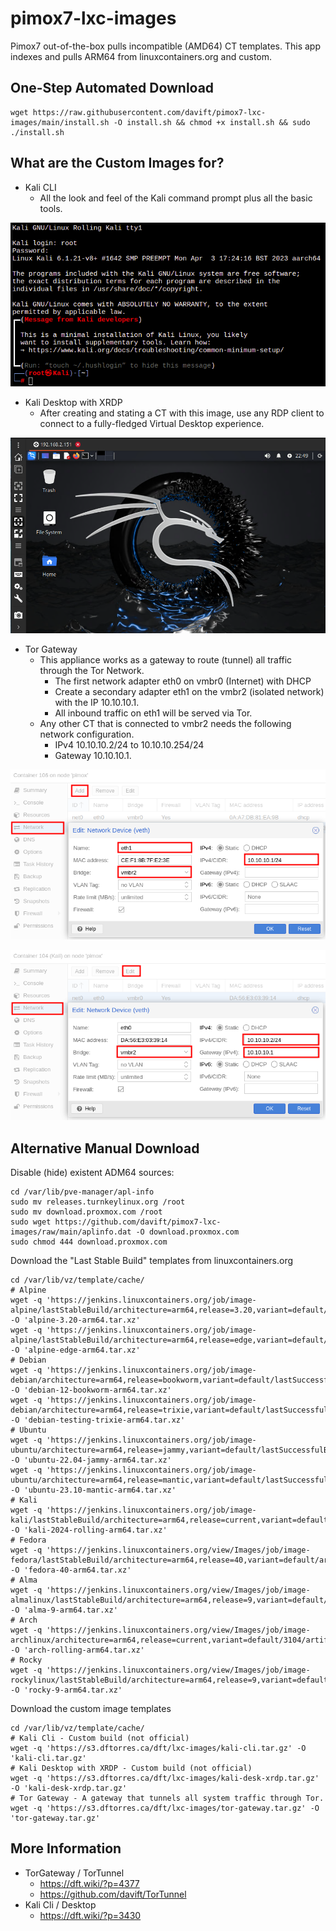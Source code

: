 # pimox7-lxc-images
Pimox7 out-of-the-box pulls incompatible (AMD64) CT templates. This app indexes and pulls ARM64 from linuxcontainers.org and custom.

## One-Step Automated Download

```
wget https://raw.githubusercontent.com/davift/pimox7-lxc-images/main/install.sh -O install.sh && chmod +x install.sh && sudo ./install.sh 
```

## What are the Custom Images for?

- Kali CLI
  - All the look and feel of the Kali command prompt plus all the basic tools.

![Kali CLI](https://github.com/davift/pimox7-lxc-images/blob/main/kali-cli.png)

- Kali Desktop with XRDP
  - After creating and stating a CT with this image, use any RDP client to connect to a fully-fledged Virtual Desktop experience.

![Kali Desktop XRDP](https://github.com/davift/pimox7-lxc-images/blob/main/kali-desktop-xrdp.png)

- Tor Gateway
  - This appliance works as a gateway to route (tunnel) all traffic through the Tor Network.
    - The first network adapter eth0 on vmbr0 (Internet) with DHCP
    - Create a secondary adapter eth1 on the vmbr2 (isolated network) with  the IP 10.10.10.1.
    - All inbound traffic on eth1 will be served via Tor.
  - Any other CT that is connected to vmbr2 needs the following network configuration.
    - IPv4 10.10.10.2/24 to 10.10.10.254/24
    - Gateway 10.10.10.1.

![Tor Gateway Server](https://github.com/davift/pimox7-lxc-images/blob/main/tor-gateway-1.png)

![Tor Gateway Clientn](https://github.com/davift/pimox7-lxc-images/blob/main/tor-gateway-2.png)

## Alternative Manual Download

Disable (hide) existent ADM64 sources:

```
cd /var/lib/pve-manager/apl-info
sudo mv releases.turnkeylinux.org /root
sudo mv download.proxmox.com /root
sudo wget https://github.com/davift/pimox7-lxc-images/raw/main/aplinfo.dat -O download.proxmox.com
sudo chmod 444 download.proxmox.com
```

Download the "Last Stable Build" templates from linuxcontainers.org

```
cd /var/lib/vz/template/cache/
# Alpine
wget -q 'https://jenkins.linuxcontainers.org/job/image-alpine/lastStableBuild/architecture=arm64,release=3.20,variant=default/artifact/rootfs.tar.xz' -O 'alpine-3.20-arm64.tar.xz'
wget -q 'https://jenkins.linuxcontainers.org/job/image-alpine/lastStableBuild/architecture=arm64,release=edge,variant=default/artifact/rootfs.tar.xz' -O 'alpine-edge-arm64.tar.xz'
# Debian
wget -q 'https://jenkins.linuxcontainers.org/job/image-debian/architecture=arm64,release=bookworm,variant=default/lastSuccessfulBuild/artifact/rootfs.tar.xz' -O 'debian-12-bookworm-arm64.tar.xz'
wget -q 'https://jenkins.linuxcontainers.org/job/image-debian/architecture=arm64,release=trixie,variant=default/lastSuccessfulBuild/artifact/rootfs.tar.xz' -O 'debian-testing-trixie-arm64.tar.xz'
# Ubuntu
wget -q 'https://jenkins.linuxcontainers.org/job/image-ubuntu/architecture=arm64,release=jammy,variant=default/lastSuccessfulBuild/artifact/rootfs.tar.xz' -O 'ubuntu-22.04-jammy-arm64.tar.xz'
wget -q 'https://jenkins.linuxcontainers.org/job/image-ubuntu/architecture=arm64,release=mantic,variant=default/lastSuccessfulBuild/artifact/rootfs.tar.xz' -O 'ubuntu-23.10-mantic-arm64.tar.xz'
# Kali
wget -q 'https://jenkins.linuxcontainers.org/job/image-kali/lastStableBuild/architecture=arm64,release=current,variant=default/artifact/rootfs.tar.xz' -O 'kali-2024-rolling-arm64.tar.xz'
# Fedora
wget -q 'https://jenkins.linuxcontainers.org/view/Images/job/image-fedora/lastStableBuild/architecture=arm64,release=40,variant=default/artifact/rootfs.tar.xz' -O 'fedora-40-arm64.tar.xz'
# Alma
wget -q 'https://jenkins.linuxcontainers.org/view/Images/job/image-almalinux/lastStableBuild/architecture=arm64,release=9,variant=default/artifact/rootfs.tar.xz' -O 'alma-9-arm64.tar.xz'
# Arch
wget -q 'https://jenkins.linuxcontainers.org/view/Images/job/image-archlinux/architecture=arm64,release=current,variant=default/3104/artifact/rootfs.tar.xz' -O 'arch-rolling-arm64.tar.xz'
# Rocky
wget -q 'https://jenkins.linuxcontainers.org/view/Images/job/image-rockylinux/lastStableBuild/architecture=arm64,release=9,variant=default/artifact/rootfs.tar.xz' -O 'rocky-9-arm64.tar.xz'
```

Download the custom image templates

```
cd /var/lib/vz/template/cache/
# Kali Cli - Custom build (not official)
wget -q 'https://s3.dftorres.ca/dft/lxc-images/kali-cli.tar.gz' -O 'kali-cli.tar.gz'
# Kali Desktop with XRDP - Custom build (not official)
wget -q 'https://s3.dftorres.ca/dft/lxc-images/kali-desk-xrdp.tar.gz' -O 'kali-desk-xrdp.tar.gz'
# Tor Gateway - A gateway that tunnels all system traffic through Tor.
wget -q 'https://s3.dftorres.ca/dft/lxc-images/tor-gateway.tar.gz' -O 'tor-gateway.tar.gz'
```

## More Information

- TorGateway / TorTunnel
  - https://dft.wiki/?p=4377
  - https://github.com/davift/TorTunnel
- Kali Cli / Desktop
  - https://dft.wiki/?p=3430

